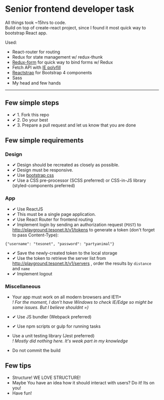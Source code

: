 # Senior frontend developer task

All things took ~15hrs to code.  
Build on top of create-react project, since I found it most quick way to bootstrap React app.

Used:  
* React-router for routing
* Redux for state management w/ redux-thunk
* [Redux-form](http://redux-form.com/7.0.3/) for quick way to bind forms w/ Redux
* Fetch API with  [IE polyfill](https://www.npmjs.com/package/whatwg-fetch)
* [Reactstrap](https://reactstrap.github.io) for Bootstrap 4 components
* Sass
* My head and few hands

----
## Few simple steps

* ✔ 1. Fork this repo
* ✔ 2. Do your best
* ✔ 3. Prepare a pull request and let us know that you are done

## Few simple requirements
### Design
* ✔ Design should be recreated as closely as possible.
* ✔ Design must be responsive.
* ✔ Use [bootstrap css](http://getbootstrap.com/css/)
* ✔ Use a CSS pre-processor (SCSS preferred) or CSS-in-JS library (styled-components preferred)

### App
* ✔ Use ReactJS
* ✔ This must be a single page application.
* ✔ Use React Router for frontend routing
* ✔ Implement login by sending an authorization request (`POST`) to http://playground.tesonet.lt/v1/tokens to generate a token (don't forget to pass Content-Type):

```
{"username": "tesonet", "password": "partyanimal"}
```

* ✔ Save the newly-created token to the local storage
* ✔ Use the token to retrieve the server list from http://playground.tesonet.lt/v1/servers , order the results by `distance` and `name`
* ✔ Implement logout

### Miscellaneous
* Your app must work on all modern browsers and IE11+  
*! For the moment, I don't have Windows to check IE/Edge so might be some issues.
But I believe shouldnt =)*

* ✔ Use JS bundler (Webpack preferred)
* ✔ Use npm scripts or gulp for running tasks

* Use a unit testing library (Jest preferred)  
*! Mostly did nothing here. It's weak part in my knowledge*
* Do not commit the build

## Few tips
* Structure! WE LOVE STRUCTURE!
* Maybe You have an idea how it should interact with users? Do it! Its on you!
* Have fun!
